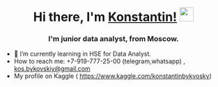 <h1 align="center">Hi there, I'm <a href="https://github.com/KosBykovskiy/" target="_blank">Konstantin!</a> 
<img src="https://github.com/blackcater/blackcater/raw/main/images/Hi.gif" height="32"/></h1>
<h3 align="center">I'm junior data analyst, from Moscow.</h3>

- 🌱 I’m currently learning in HSE for Data Analyst.
- How to reach me: +7-919-777-25-00 (telegram,whatsapp) , kos.bykovskiy@gmail.com
- My profile on Kaggle ( https://www.kaggle.com/konstantinbykvosky)
